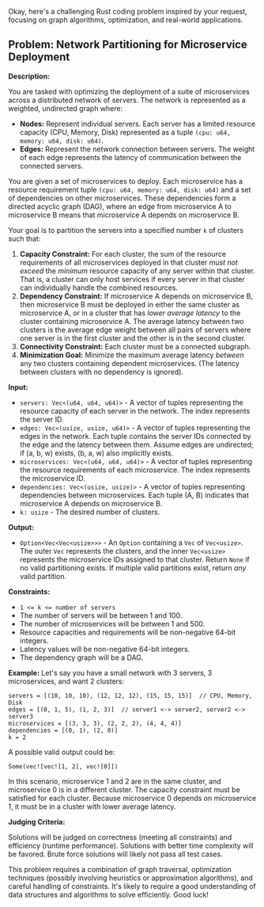 Okay, here's a challenging Rust coding problem inspired by your request, focusing on graph algorithms, optimization, and real-world applications.

## Problem: Network Partitioning for Microservice Deployment

**Description:**

You are tasked with optimizing the deployment of a suite of microservices across a distributed network of servers. The network is represented as a weighted, undirected graph where:

*   **Nodes:** Represent individual servers. Each server has a limited resource capacity (CPU, Memory, Disk) represented as a tuple `(cpu: u64, memory: u64, disk: u64)`.
*   **Edges:** Represent the network connection between servers.  The weight of each edge represents the latency of communication between the connected servers.

You are given a set of microservices to deploy. Each microservice has a resource requirement tuple `(cpu: u64, memory: u64, disk: u64)` and a set of dependencies on other microservices. These dependencies form a directed acyclic graph (DAG), where an edge from microservice A to microservice B means that microservice A depends on microservice B.

Your goal is to partition the servers into a specified number `k` of clusters such that:

1.  **Capacity Constraint:**  For each cluster, the sum of the resource requirements of all microservices deployed in that cluster *must not exceed* the *minimum* resource capacity of any server within that cluster.  That is, a cluster can only host services if every server in that cluster can individually handle the combined resources.
2.  **Dependency Constraint:** If microservice A depends on microservice B, then microservice B must be deployed in either the same cluster as microservice A, or in a cluster that has *lower average latency* to the cluster containing microservice A. The average latency between two clusters is the average edge weight between all pairs of servers where one server is in the first cluster and the other is in the second cluster.
3.  **Connectivity Constraint:** Each cluster must be a connected subgraph.
4.  **Minimization Goal:** Minimize the maximum average latency *between* any two clusters containing dependent microservices. (The latency between clusters with no dependency is ignored).

**Input:**

*   `servers: Vec<(u64, u64, u64)>` - A vector of tuples representing the resource capacity of each server in the network. The index represents the server ID.
*   `edges: Vec<(usize, usize, u64)>` - A vector of tuples representing the edges in the network. Each tuple contains the server IDs connected by the edge and the latency between them.  Assume edges are undirected; if (a, b, w) exists, (b, a, w) also implicitly exists.
*   `microservices: Vec<(u64, u64, u64)>` - A vector of tuples representing the resource requirements of each microservice. The index represents the microservice ID.
*   `dependencies: Vec<(usize, usize)>` - A vector of tuples representing dependencies between microservices.  Each tuple (A, B) indicates that microservice A depends on microservice B.
*   `k: usize` - The desired number of clusters.

**Output:**

*   `Option<Vec<Vec<usize>>>` -  An `Option` containing a `Vec` of `Vec<usize>`. The outer `Vec` represents the clusters, and the inner `Vec<usize>` represents the microservice IDs assigned to that cluster.  Return `None` if no valid partitioning exists.  If multiple valid partitions exist, return *any* valid partition.

**Constraints:**

*   `1 <= k <= number of servers`
*   The number of servers will be between 1 and 100.
*   The number of microservices will be between 1 and 500.
*   Resource capacities and requirements will be non-negative 64-bit integers.
*   Latency values will be non-negative 64-bit integers.
*   The dependency graph will be a DAG.

**Example:**
Let's say you have a small network with 3 servers, 3 microservices, and want 2 clusters:

```
servers = [(10, 10, 10), (12, 12, 12), (15, 15, 15)]  // CPU, Memory, Disk
edges = [(0, 1, 5), (1, 2, 3)]  // server1 <-> server2, server2 <-> server3
microservices = [(3, 3, 3), (2, 2, 2), (4, 4, 4)]
dependencies = [(0, 1), (2, 0)]
k = 2
```

A possible valid output could be:

```
Some(vec![vec![1, 2], vec![0]])
```

In this scenario, microservice 1 and 2 are in the same cluster, and microservice 0 is in a different cluster.
The capacity constraint must be satisfied for each cluster.
Because microservice 0 depends on microservice 1, it must be in a cluster with lower average latency.

**Judging Criteria:**

Solutions will be judged on correctness (meeting all constraints) and efficiency (runtime performance). Solutions with better time complexity will be favored. Brute force solutions will likely not pass all test cases.

This problem requires a combination of graph traversal, optimization techniques (possibly involving heuristics or approximation algorithms), and careful handling of constraints. It's likely to require a good understanding of data structures and algorithms to solve efficiently. Good luck!
